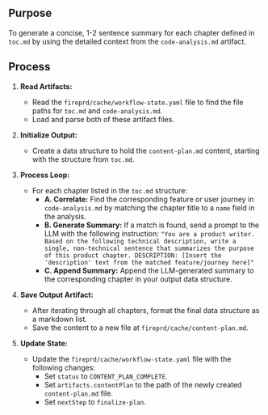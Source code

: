 ## Purpose
To generate a concise, 1-2 sentence summary for each chapter defined in `toc.md` by using the detailed context from the `code-analysis.md` artifact.

## Process

1.  **Read Artifacts:**
    * Read the `fireprd/cache/workflow-state.yaml` file to find the file paths for `toc.md` and `code-analysis.md`.
    * Load and parse both of these artifact files.

2.  **Initialize Output:**
    * Create a data structure to hold the `content-plan.md` content, starting with the structure from `toc.md`.

3.  **Process Loop:**
    * For each chapter listed in the `toc.md` structure:
        * **A. Correlate:** Find the corresponding feature or user journey in `code-analysis.md` by matching the chapter title to a `name` field in the analysis.
        * **B. Generate Summary:** If a match is found, send a prompt to the LLM with the following instruction:
          `"You are a product writer. Based on the following technical description, write a single, non-technical sentence that summarizes the purpose of this product chapter. DESCRIPTION: [Insert the 'description' text from the matched feature/journey here]"`
        * **C. Append Summary:** Append the LLM-generated summary to the corresponding chapter in your output data structure.

4.  **Save Output Artifact:**
    * After iterating through all chapters, format the final data structure as a markdown list.
    * Save the content to a new file at `fireprd/cache/content-plan.md`.

5.  **Update State:**
    * Update the `fireprd/cache/workflow-state.yaml` file with the following changes:
        * Set `status` to `CONTENT_PLAN_COMPLETE`.
        * Set `artifacts.contentPlan` to the path of the newly created `content-plan.md` file.
        * Set `nextStep` to `finalize-plan`.
